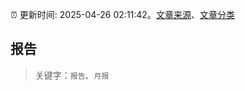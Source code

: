 :alarm_clock: 更新时间: 2025-04-26 02:11:42。[文章来源](/README.md)、[文章分类](/TAGS.md)

## 报告


> 关键字：`报告`、`月报`




